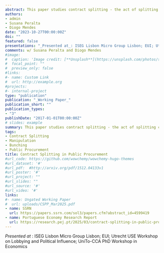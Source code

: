 ```yaml
---
abstract: This paper studies contract splitting - the act of splitting contracts into multiple smaller ones - as a mechanism of manipulation in public procurement. Leveraging the procurement administrative registry in Portugal and exploiting a reform that lowered discretion thresholds, we find that contract splitting is the main mechanism of manipulation. Buyers split to circumvent competitive requirements, more so for goods and services than for less divisible construction works. We discuss the implications of contract splitting for commonly used bunching estimators, documenting the existence of a splitting-induced bias. Discretion-seeking manipulation is motivated by favoritism rather than efficiency promotion.
authors:
- admin
- Susana Peralta
- Diogo Mendes
date: "2023-10-27T00:00:00Z"
doi: ""
featured: false
presentations: "_Presented at_: ISEG Lisbon Micro Group Lisbon; EUI; Utrecht USE Workshop on Lobbying and Political Influence; UniTo-CCA PhD Workshop in Economics"
comments: w/ Susana Peralta and Diogo Mendes
#image:
#  caption: 'Image credit: [**Unsplash**](https://unsplash.com/photos/s9CC2SKySJM)'
#  focal_point: ""
#  preview_only: false
#links:
#- name: Custom Link
#  url: http://example.org
#projects:
#- internal-project
type: "publication"
publication: "_Working Paper_"
publication_short: ""
publication_types:
- "3"
publishDate: "2017-01-01T00:00:00Z"
# slides: example
summary: This paper studies contract splitting - the act of splitting contracts into multiple smaller ones - as a mechanism of manipulation in public procurement. Leveraging the procurement administrative registry in Portugal and exploiting a reform that lowered discretion thresholds, we find that contract splitting is the main mechanism of manipulation. Buyers split to circumvent competitive requirements, more so for goods and services than for less divisible construction works. We discuss the implications of contract splitting for commonly used bunching estimators, documenting the existence of a splitting-induced bias. 
tags:
- Contract Splitting
- Manipulation
- Bunching
- Public Procurement
title: Contract Splitting in Public Procurement 
#url_code: https://github.com/wowchemy/wowchemy-hugo-themes
#url_dataset: '#'
#url_pdf:  #http://arxiv.org/pdf/1512.04133v1
#url_poster: '#'
#url_project: ""
#url_slides: ""
#url_source: '#'
#url_video: '#'
links:
#- name: Ungated Working Paper
#  url: uploads/CSPP_Mar2025.pdf
- name: SSRN
  url: https://papers.ssrn.com/sol3/papers.cfm?abstract_id=4599419
- name: Portuguese Economy Research Report
  url: https://research.pej.pt/2025/03/contract-splitting-in-public-procurement/
---
```


_Presented at_ : ISEG Lisbon Micro Group Lisbon; EUI; Utrecht USE Workshop on Lobbying and Political Influence; UniTo-CCA PhD Workshop in Economics
